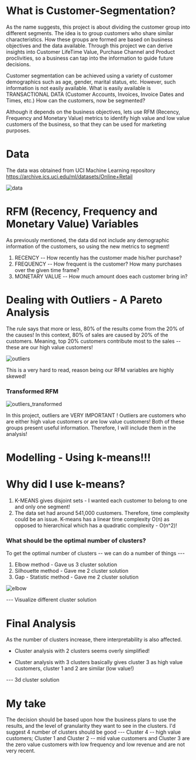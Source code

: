 # What is Customer-Segmentation?

As the name suggests, this project is about dividing the customer group into different segments. The idea is to group customers who share similar characteristics. How these groups are formed are based on business objectives and the data available. Through this project we can derive insights into Customer LifeTime Value, Purchase Channel and Product proclivities, so a business can tap into the information to guide future decisions.

Customer segmentation can be achieved using a variety of customer demographics such as age, gender, marital status, etc. However, such information is not easily available. What is easily available is TRANSACTIONAL DATA (Customer Accounts, Invoices, Invoice Dates and Times, etc.) How can the customers, now be segmented?

Although it depends on the business objectives, lets use RFM (Recency, Frequency and Monetary Value) metrics to identify high value and low value customers of the business, so that they can be used for marketing purposes.

# Data
The data was obtained from UCI Machine Learning repository https://archive.ics.uci.edu/ml/datasets/Online+Retail

![data](https://user-images.githubusercontent.com/45079009/84124483-24087280-a9f0-11ea-9b6c-75ac28f26589.PNG)


# RFM (Recency, Frequency and Monetary Value) Variables

As previously mentioned, the data did not include any demographic information of the customers, so using the new metrics to segment!

1. RECENCY -- How recently has the customer made his/her purchase?
2. FREQUENCY -- How frequent is the customer? How many purchases over the given time frame?
3. MONETARY VALUE -- How much amount does each customer bring in?

# Dealing with Outliers - A Pareto Analysis

The rule says that more or less, 80% of the results come from the 20% of the causes! In this context, 80% of sales are caused by 20% of the customers. Meaning, top 20% customers contribute most to the sales -- these are our high value customers!

![outliers](https://user-images.githubusercontent.com/45079009/84260997-dfec9f00-aacf-11ea-840c-109c080541ea.png)

This is a very hard to read, reason being our RFM variables are highly skewed!

### Transformed RFM

![outliers_transformed](https://user-images.githubusercontent.com/45079009/84261331-715c1100-aad0-11ea-97c5-88d027781469.png)

In this project, outliers are VERY IMPORTANT ! Outliers are customers who are either high value customers or are low value customers! Both of these groups present useful information. Therefore, I will include them in the analysis!


# Modelling - Using k-means!!!

# Why did I use k-means?

1. K-MEANS gives disjoint sets - I wanted each customer to belong to one and only one segment!
2. The data set had around 541,000 customers. Therefore, time complexity could be an issue. K-means has a linear time complexity O(n) as opposed to hierarchical which has a quadratic complexity - O(n^2)!

### What should be the optimal number of clusters?

To get the optimal number of clusters -- we can do a number of things ---
1. Elbow method - Gave us 3 cluster solution 
2. Silhouette method - Gave me 2 cluster solution
3. Gap - Statistic method - Gave me 2 cluster solution

![elbow](https://user-images.githubusercontent.com/45079009/84261483-b122f880-aad0-11ea-8a21-412f5b97c72b.PNG)




--- Visualize different cluster solution


# Final Analysis

As the number of clusters increase, there interpretability is also affected.

- Cluster analysis with 2 clusters seems overly simplified!

- Cluster analysis with 3 clusters basically gives cluster 3 as high value customers, cluster 1 and 2 are similar (low value!)

--- 3d cluster solution


# My take

The decision should be based upon how the business plans to use the results, and the level of granularity they want to see in the clusters. I'd suggest 4 number of clusters should be good --- Cluster 4 -- high value customers; Cluster 1 and Cluster 2 -- mid value customers and Cluster 3 are the zero value customers with low frequency and low revenue and are not very recent.
